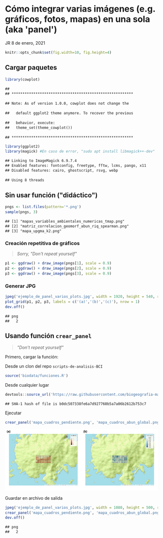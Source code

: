 Cómo integrar varias imágenes (e.g. gráficos, fotos, mapas) en una sola (aka 'panel')
================
JR
8 de enero, 2021

``` r
knitr::opts_chunk$set(fig.width=10, fig.height=4)
```

Cargar paquetes
---------------

``` r
library(cowplot)
```

    ## 
    ## ********************************************************

    ## Note: As of version 1.0.0, cowplot does not change the

    ##   default ggplot2 theme anymore. To recover the previous

    ##   behavior, execute:
    ##   theme_set(theme_cowplot())

    ## ********************************************************

``` r
library(ggplot2)
library(magick) #En caso de error, "sudo apt install libmagick++-dev"
```

    ## Linking to ImageMagick 6.9.7.4
    ## Enabled features: fontconfig, freetype, fftw, lcms, pango, x11
    ## Disabled features: cairo, ghostscript, rsvg, webp

    ## Using 8 threads

Sin usar función ("didáctico")
------------------------------

``` r
pngs <- list.files(pattern='*.png')
sample(pngs, 3)
```

    ## [1] "mapas_variables_ambientales_numericas_tmap.png"  
    ## [2] "matriz_correlacion_geomorf_abun_riq_spearman.png"
    ## [3] "mapa_upgma_k2.png"

### Creación repetitiva de gráficos

> *Sorry, "Don't repeat yourself"*

``` r
p1 <- ggdraw() + draw_image(pngs[1], scale = 0.9)
p2 <- ggdraw() + draw_image(pngs[2], scale = 0.9)
p3 <- ggdraw() + draw_image(pngs[3], scale = 0.9)
```

### Generar JPG

``` r
jpeg('ejemplo_de_panel_varios_plots.jpg', width = 1920, height = 540, res = 150)
plot_grid(p1, p2, p3, labels = c('(a)','(b)','(c)'), nrow = 1)
dev.off()
```

    ## png 
    ##   2

Usando función `crear_panel`
----------------------------

> *"Don't repeat yourself"*

Primero, cargar la función:

Desde un clon del repo `scripts-de-analisis-BCI`

``` r
source('biodata/funciones.R')
```

Desde cualquier lugar

``` r
devtools::source_url('https://raw.githubusercontent.com/biogeografia-master/scripts-de-analisis-BCI/master/biodata/funciones.R')
```

    ## SHA-1 hash of file is b0dc507338fe6a7d927760b5a7a06b2612b753c7

Ejecutar

``` r
crear_panel('mapa_cuadros_pendiente.png', 'mapa_cuadros_abun_global.png')
```

![](como_integrar_varias_imagenes_en_una_aka_panel_files/figure-markdown_github/unnamed-chunk-8-1.png)

Guardar en archivo de salida

``` r
jpeg('ejemplo_de_panel_varios_plots.jpg', width = 1080, height = 500, res = 175)
crear_panel('mapa_cuadros_pendiente.png', 'mapa_cuadros_abun_global.png')
dev.off()
```

    ## png 
    ##   2
